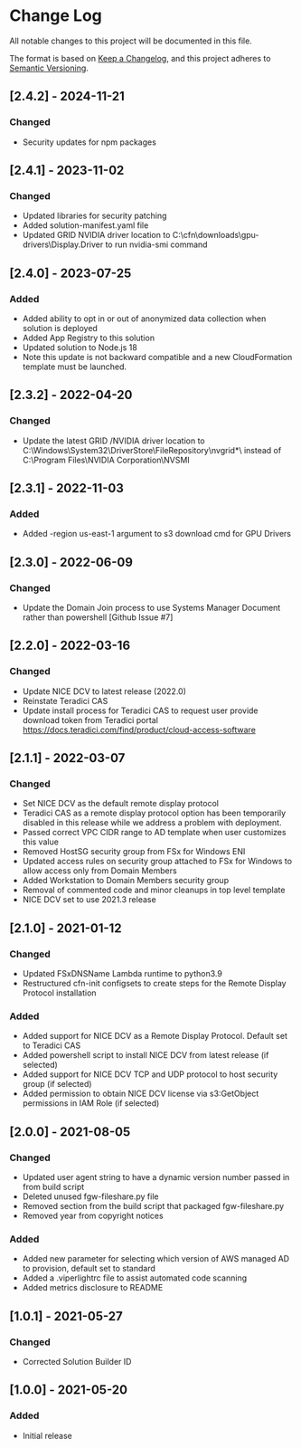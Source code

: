 # Change Log

All notable changes to this project will be documented in this file.

The format is based on [Keep a Changelog](https://keepachangelog.com/en/1.0.0/),
and this project adheres to [Semantic Versioning](https://semver.org/spec/v2.0.0.html).

## [2.4.2] - 2024-11-21

### Changed
  		  
- Security updates for npm packages

## [2.4.1] - 2023-11-02

### Changed

- Updated libraries for security patching
- Added solution-manifest.yaml file
- Updated GRID NVIDIA driver location to C:\cfn\downloads\gpu-drivers\Display.Driver to run nvidia-smi command

## [2.4.0] - 2023-07-25

### Added

- Added ability to opt in or out of anonymized data collection when solution is deployed
- Added App Registry to this solution
- Updated solution to Node.js 18
- Note this update is not backward compatible and a new CloudFormation template must be launched. 

## [2.3.2] - 2022-04-20

### Changed

- Update the latest GRID /NVIDIA driver location to C:\Windows\System32\DriverStore\FileRepository\nvgrid*\ instead of  C:\Program Files\NVIDIA Corporation\NVSMI

## [2.3.1] - 2022-11-03

### Added

- Added -region us-east-1 argument to s3 download cmd for GPU Drivers

## [2.3.0] - 2022-06-09

### Changed

- Update the Domain Join process to use Systems Manager Document rather than powershell [Github Issue #7]

## [2.2.0] - 2022-03-16

### Changed

- Update NICE DCV to latest release (2022.0)
- Reinstate Teradici CAS
- Update install process for Teradici CAS to request user provide download token from Teradici portal <https://docs.teradici.com/find/product/cloud-access-software>

## [2.1.1] - 2022-03-07

### Changed

- Set NICE DCV as the default remote display protocol
- Teradici CAS as a remote display protocol option has been temporarily disabled in this release while we address a problem with deployment.
- Passed correct VPC CIDR range to AD template when user customizes this value
- Removed HostSG security group from FSx for Windows ENI
- Updated access rules on security group attached to FSx for Windows to allow access only from Domain Members
- Added Workstation to Domain Members security group
- Removal of commented code and minor cleanups in top level template
- NICE DCV set to use 2021.3 release

## [2.1.0] - 2021-01-12

### Changed

- Updated FSxDNSName Lambda runtime to python3.9
- Restructured cfn-init configsets to create steps for the Remote Display Protocol installation

### Added

- Added support for NICE DCV as a Remote Display Protocol. Default set to Teradici CAS
- Added powershell script to install NICE DCV from latest release (if selected)
- Added support for NICE DCV TCP and UDP protocol to host security group (if selected)
- Added permission to obtain NICE DCV license via s3:GetObject permissions in IAM Role (if selected)

## [2.0.0] - 2021-08-05

### Changed

- Updated user agent string to have a dynamic version number passed in from build script
- Deleted unused fgw-fileshare.py file
- Removed section from the build script that packaged fgw-fileshare.py
- Removed year from copyright notices

### Added

- Added new parameter for selecting which version of AWS managed AD to provision, default set to standard
- Added a .viperlightrc file to assist automated code scanning
- Added metrics disclosure to README

## [1.0.1] - 2021-05-27

### Changed

- Corrected Solution Builder ID

## [1.0.0] - 2021-05-20

### Added

- Initial release
